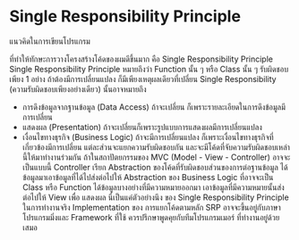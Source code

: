 # Single Responsibility Principle

แนวคิดในการเขียนโปรแกรม

ที่ทำให้ทักษะการวางโครงสร้างโค้ดของผมดีขึ้นมาก
คือ Single Responsibility Principle
Single Responsibility Principle หมายถึงว่า
Function นั้น ๆ หรือ Class นั้น ๆ รับผิดชอบเพียง 1 อย่าง
ถ้าต้องมีการเปลี่ยนแปลง ก็มีเพียงเหตุผลเดียวที่เปลี่ยน
Single Responsibility (ความรับผิดชอบเพียงอย่างเดียว)
นั้นอาจหมายถึง
- การดึงข้อมูลจากฐานข้อมูล (Data Access) ถ้าจะเปลี่ยน ก็เพราะรายละเอียดในการดึงข้อมูลมีการเปลี่ยน
- แสดงผล (Presentation) ถ้าจะเปลี่ยนก็เพราะรูปแบบการแสดงผลมีการเปลี่ยนแปลง
- เงื่อนไขทางธุรกิจ (Business Logic) ถ้าจะมีการเปลี่ยนแปลง ก็เพราะเงื่อนไขทางธุรกิจที่เกี่ยวข้องมีการเปลี่ยน
แต่ละส่วนจะแยกความรับผิดชอบกัน และจะมีโค้ดที่จับความรับผิดชอบเหล่านี้ให้มาทำงานร่วมกัน
ถ้าในสถาปัตยกรรมของ MVC 
(Model - View - Controller)
อาจจะเป็นแบบนี้
Controller เรียก Abstraction ของโค้ดที่รับผิดชอบส่วนของการต่อฐานข้อมูล
ได้ข้อมูลมาเอาข้อมูลที่ได้ไปส่งต่อไปให้ Abstraction ของ Business Logic ที่อาจจะเป็น Class หรือ Function ได้ข้อมูลบางอย่างที่มีความหมายออกมา
เอาข้อมูลที่มีความหมายนั้นส่งต่อไปให้ View เพื่อ แสดงผล
นี่เป็นแค่ตัวอย่างนึง
ของ Single Responsibility Principle
ในการทำงานจริง 
Implementation ของ การแยกโค้ดตามหลัก SRP
อาจจะขึ้นอยู่กับภาษาโปรแกรมมิ่งและ Framework ที่ใช้
ควรปรึกษาพูดคุยกับทีมโปรแกรมเมอร์
ที่ทำงานอยู่ด้วยเสมอ
